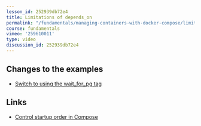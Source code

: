 ```yaml
---
lesson_id: 252939db72e4
title: Limitations of depends_on
permalink: "/fundamentals/managing-containers-with-docker-compose/limitations-of-depends_on/"
course: fundamentals
vimeo: '259610011'
type: video
discussion_id: 252939db72e4
---
```


## Changes to the examples
* [Switch to using the wait_for_pg tag](https://github.com/learndocker/docker_examples/commit/5bb850c)

## Links
* [Control startup order in Compose](https://docs.docker.com/compose/startup-order/)

